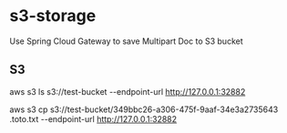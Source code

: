 # s3-storage
Use Spring Cloud Gateway to save Multipart Doc to S3 bucket


## S3

aws s3 ls s3://test-bucket --endpoint-url http://127.0.0.1:32882

aws s3 cp s3://test-bucket/349bbc26-a306-475f-9aaf-34e3a2735643 .toto.txt --endpoint-url http://127.0.0.1:32882